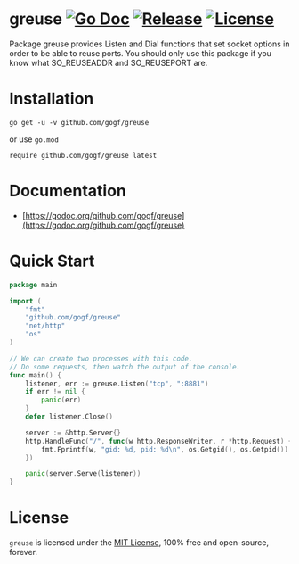 # greuse [![Go Doc](https://godoc.org/github.com/gogf/greuse?status.svg)](https://godoc.org/github.com/gogf/greuse) [![Release](https://img.shields.io/github/release/gogf/greuse.svg?style=flat)](https://github.com/gogf/greuse/releases) [![License](https://img.shields.io/github/license/gogf/greuse.svg?style=flat)](https://github.com/gogf/greuse)

Package greuse provides Listen and Dial functions that set socket options in order to be able to reuse ports. 
You should only use this package if you know what SO_REUSEADDR and SO_REUSEPORT are.

# Installation
```
go get -u -v github.com/gogf/greuse
```
or use `go.mod`
```
require github.com/gogf/greuse latest
```

# Documentation

* [https://godoc.org/github.com/gogf/greuse](https://godoc.org/github.com/gogf/greuse)

# Quick Start
```go
package main

import (
    "fmt"
    "github.com/gogf/greuse"
    "net/http"
    "os"
)

// We can create two processes with this code.
// Do some requests, then watch the output of the console.
func main() {
    listener, err := greuse.Listen("tcp", ":8881")
    if err != nil {
        panic(err)
    }
    defer listener.Close()

    server := &http.Server{}
    http.HandleFunc("/", func(w http.ResponseWriter, r *http.Request) {
        fmt.Fprintf(w, "gid: %d, pid: %d\n", os.Getgid(), os.Getpid())
    })

    panic(server.Serve(listener))
}
```


# License

`greuse` is licensed under the [MIT License](LICENSE), 100% free and open-source, forever.

